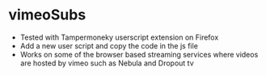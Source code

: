 # vimeoSubs
 - Tested with Tampermoneky userscript extension on Firefox
 - Add a new user script and copy the code in the js file
 - Works on some of the browser based streaming services where videos are hosted by vimeo such as Nebula and Dropout tv
